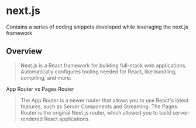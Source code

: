 # next.js
Contains a series of coding snippets developed while leveraging the next.js framework 

## Overview
> Next.js is a React framework for building full-stack web applications.
> Automatically configures tooling needed for React, like bundling, compiling, and more.

App Router vs Pages Router
> The App Router is a newer router that allows you to use React's latest features, such as Server Components and Streaming.
> The Pages Router is the original Next.js router, which allowed you to build server-rendered React applications.
